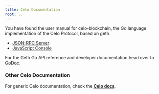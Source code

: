 ```yaml
---
title: Celo Documentation
root: ..
---
```


You have found the user manual for celo-blockchain, the Go language implementation of the Celo Protocol, based on geth.

* [JSON-RPC Server](./rpc/server)
* [JavaScript Console](./interface/javascript-console)

For the Geth Go API reference and developer documentation head over to
[GoDoc](https://godoc.org/github.com/celo-org/celo-blockchain).

### Other Celo Documentation

For generic Celo documentation, check the **[Celo docs](https://docs.celo.org)**.

